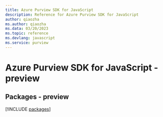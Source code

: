 ```yaml
---
title: Azure Purview SDK for JavaScript
description: Reference for Azure Purview SDK for JavaScript
author: qiaozha
ms.author: qiaozha
ms.data: 03/20/2023
ms.topic: reference
ms.devlang: javascript
ms.service: purview
---
```

# Azure Purview SDK for JavaScript - preview
## Packages - preview
[!INCLUDE [packages](purview-index.md)]